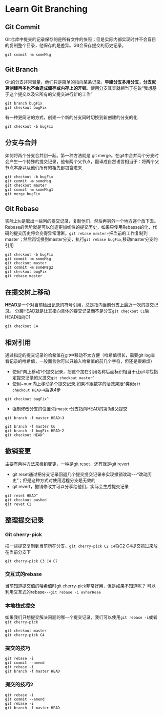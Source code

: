# Learn Git Branching

## Git Commit

Git仓库中提交的记录保存的是所有文件的快照；但是实际内部实现时并不会盲目的复制整个目录，他保存的是差异。Git会保存提交的历史记录。
```
git commit -m someMsg
```

## Git Branch

Git的分支非常轻量，他们只是简单的指向某条记录。**早建分支多用分支，分支就算创建再多也不会造成储存或内存上的开销**。使用分支其实就相当于在说“我想基于这个提交以及它所有的父提交进行新的工作”

```
git branch bugFix
git checkout bugFix
```
有一种更简洁的方式，创建一个新的分支同时切换到新创建的分支的化
```
git checkout -b bugFix
```

## 分支与合并

如何将两个分支合并到一起。第一种方法就是 git merge。在git中合并两个分支时会产生一个特殊的提交记录，他有两个父节点，翻译成自然语言相当于：将两个父节点本身以及他们所有的祖先都包含进来

```
git checkout -b bugFix
git commit -m someMsg
git checkout master
git commit -m someMsg1
git merge bugFix
```

## Git Rebase

实际上iu是取出一些列的提交记录，复制他们，然后再另外一个地方逐个放下去。Rebase的优势就是可以创造更加线性的提交历史，如果只使用Rebasse的化，代码的提交历史将会变得异常清晰。`git rebase master`=把当前的工作复制到master；然后再切换到master分支，执行`git rebase bugFix`,移动master分支的引用
```
git checkout -b bugFix
git commit -m someMsg
git checkout master
git commit -m someMsg2
git checkout bugFix
git rebase master
```

## 在提交树上移动

**HEAD**是一个对当前检出记录的符号引用，总是指向当前分支上最近一次的提交记录。
分离HEAD就是让其指向具体的提交记录而不是分支`git checkout C1`后HEAD指向C1
```
git checkout C4
```

## 相对引用

通过指定的提交记录的哈希值在git中移动不太方便（哈希值很长，需要git log查看记录的哈希值，一般而言你可以只输入哈希值的前几个字符，但还是很麻烦）
- 使用^向上移动1个提交记录，把这个加在引用名称后面标识相当于让git寻找指定提交记录的父提交`git checkout master^`
- 使用~num向上移动多个提交记录,如果不跟数字的话效果跟^类似`git checkout HEAD~4`后退4步
```
git checkout bugFix^
```
- 强制修改分支的位置:将master分支指向HEAD的第3级父提交
```
git branch -f master HEAD~3
```

```
git branch -f master C6
git branch -f bugFix HEAD~2
git checkout HEAD^
```

## 撤销变更

主要有两种方法来撤销变更，一种是git reset，还有就是git revert
- git reset通过把分支记录回退几个提交提交记录来实现撤销改动---“改动历史”；但是这种方式对使用远程分支是无效的
- git revert，撤销修改并可以分享给他们，实际会生成提交记录
```
git reset HEAD^
git checkout pushed
git revet C2
```

## 整理提交记录

### Git cherry-pick

把一些提交复制到当前所在分支。`git cherry-pick C2 C4`将C2 C4提交抓过来放在当前分支下
```
git cherry-pick C3 C4 C7
```
### 交互式的rebase

当前知道提交值的哈希值时git cherry-pick非常好用，但是如果不知道呢？ 可以利用交互式的rebase---`git rebase -i ovherHeae`

### 本地栈式提交

如果我们只想提交解决问题的哪一个提交记录，我们可以使用`git rebase -i`或者`git cherry-pick`
```
git checkout master
git cherry-pick C4
```

### 提交的技巧

```
git rebase -i
git commit --amend
git rebase -i
git branch -f master HEAD
```


### 提交的技巧2

```
git rebase -i
git commit --amend
git rebase -i
git branch -f master HEAD
```





